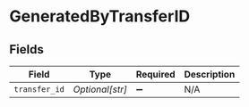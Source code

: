 # GeneratedByTransferID


## Fields

| Field              | Type               | Required           | Description        |
| ------------------ | ------------------ | ------------------ | ------------------ |
| `transfer_id`      | *Optional[str]*    | :heavy_minus_sign: | N/A                |